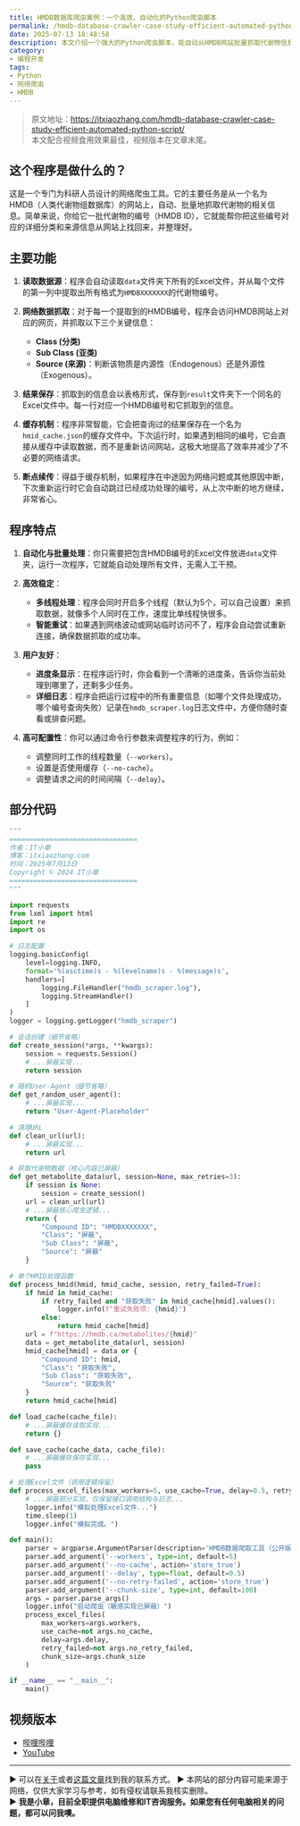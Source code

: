 ```yaml
---
title: HMDB数据库爬虫案例：一个高效、自动化的Python爬虫脚本
permalink: /hmdb-database-crawler-case-study-efficient-automated-python-script/
date: 2025-07-13 18:48:58
description: 本文介绍一个强大的Python爬虫脚本，能自动从HMDB网站批量抓取代谢物信息。它支持多线程、缓存和断点续传，极大提升科研数据获取效率。
category:
- 编程开发
tags:
- Python
- 网络爬虫
- HMDB
---
```


> 原文地址：<https://itxiaozhang.com/hmdb-database-crawler-case-study-efficient-automated-python-script/>  
> 本文配合视频食用效果最佳，视频版本在文章末尾。

## 这个程序是做什么的？

这是一个专门为科研人员设计的网络爬虫工具。它的主要任务是从一个名为HMDB（人类代谢物组数据库）的网站上，自动、批量地抓取代谢物的相关信息。简单来说，你给它一批代谢物的编号（HMDB ID），它就能帮你把这些编号对应的详细分类和来源信息从网站上找回来，并整理好。

## 主要功能

1. **读取数据源**：程序会自动读取`data`文件夹下所有的Excel文件，并从每个文件的第一列中提取出所有格式为`HMDBXXXXXXX`的代谢物编号。

2. **网络数据抓取**：对于每一个提取到的HMDB编号，程序会访问HMDB网站上对应的网页，并抓取以下三个关键信息：
    * **Class (分类)**
    * **Sub Class (亚类)**
    * **Source (来源)**：判断该物质是内源性（Endogenous）还是外源性（Exogenous）。

3. **结果保存**：抓取到的信息会以表格形式，保存到`result`文件夹下一个同名的Excel文件中。每一行对应一个HMDB编号和它抓取到的信息。

4. **缓存机制**：程序非常智能，它会把查询过的结果保存在一个名为`hmid_cache.json`的缓存文件中。下次运行时，如果遇到相同的编号，它会直接从缓存中读取数据，而不是重新访问网站，这极大地提高了效率并减少了不必要的网络请求。

5. **断点续传**：得益于缓存机制，如果程序在中途因为网络问题或其他原因中断，下次重新运行时它会自动跳过已经成功处理的编号，从上次中断的地方继续，非常省心。

## 程序特点

1. **自动化与批量处理**：你只需要把包含HMDB编号的Excel文件放进`data`文件夹，运行一次程序，它就能自动处理所有文件，无需人工干预。

2. **高效稳定**：
    * **多线程处理**：程序会同时开启多个线程（默认为5个，可以自己设置）来抓取数据，就像多个人同时在工作，速度比单线程快很多。
    * **智能重试**：如果遇到网络波动或网站临时访问不了，程序会自动尝试重新连接，确保数据抓取的成功率。

3. **用户友好**：
    * **进度条显示**：在程序运行时，你会看到一个清晰的进度条，告诉你当前处理到哪里了，还剩多少任务。
    * **详细日志**：程序会把运行过程中的所有重要信息（如哪个文件处理成功，哪个编号查询失败）记录在`hmdb_scraper.log`日志文件中，方便你随时查看或排查问题。

4. **高可配置性**：你可以通过命令行参数来调整程序的行为，例如：
    * 调整同时工作的线程数量（`--workers`）。
    * 设置是否使用缓存（`--no-cache`）。
    * 调整请求之间的时间间隔（`--delay`）。

## 部分代码

```python
"""
================================
作者：IT小章
博客：itxiaozhang.com
时间：2025年7月13日
Copyright © 2024 IT小章
================================
"""

import requests
from lxml import html
import re
import os

# 日志配置
logging.basicConfig(
    level=logging.INFO,
    format='%(asctime)s - %(levelname)s - %(message)s',
    handlers=[
        logging.FileHandler("hmdb_scraper.log"),
        logging.StreamHandler()
    ]
)
logger = logging.getLogger("hmdb_scraper")

# 会话创建（细节省略）
def create_session(*args, **kwargs):
    session = requests.Session()
    # ...屏蔽实现...
    return session

# 随机User-Agent（细节省略）
def get_random_user_agent():
    # ...屏蔽实现...
    return "User-Agent-Placeholder"

# 清理URL
def clean_url(url):
    # ...屏蔽实现...
    return url

# 获取代谢物数据（核心内容已屏蔽）
def get_metabolite_data(url, session=None, max_retries=3):
    if session is None:
        session = create_session()
    url = clean_url(url)
    # ...屏蔽核心爬虫逻辑...
    return {
        "Compound ID": "HMDBXXXXXXX",
        "Class": "屏蔽",
        "Sub Class": "屏蔽",
        "Source": "屏蔽"
    }

# 单个HMID处理函数
def process_hmid(hmid, hmid_cache, session, retry_failed=True):
    if hmid in hmid_cache:
        if retry_failed and "获取失败" in hmid_cache[hmid].values():
            logger.info(f"重试失败项: {hmid}")
        else:
            return hmid_cache[hmid]
    url = f"https://hmdb.ca/metabolites/{hmid}"
    data = get_metabolite_data(url, session)
    hmid_cache[hmid] = data or {
        "Compound ID": hmid,
        "Class": "获取失败",
        "Sub Class": "获取失败",
        "Source": "获取失败"
    }
    return hmid_cache[hmid]

def load_cache(cache_file):
    # ...屏蔽缓存读取实现...
    return {}

def save_cache(cache_data, cache_file):
    # ...屏蔽缓存保存实现...
    pass

# 处理Excel文件（调用逻辑保留）
def process_excel_files(max_workers=5, use_cache=True, delay=0.5, retry_failed=True, chunk_size=100):
    # ...屏蔽部分实现，仅保留接口调用结构与日志...
    logger.info("模拟处理Excel文件...")
    time.sleep(1)
    logger.info("模拟完成。")

def main():
    parser = argparse.ArgumentParser(description='HMDB数据爬取工具（公开版本）')
    parser.add_argument('--workers', type=int, default=5)
    parser.add_argument('--no-cache', action='store_true')
    parser.add_argument('--delay', type=float, default=0.5)
    parser.add_argument('--no-retry-failed', action='store_true')
    parser.add_argument('--chunk-size', type=int, default=100)
    args = parser.parse_args()
    logger.info("启动爬虫（敏感实现已屏蔽）")
    process_excel_files(
        max_workers=args.workers,
        use_cache=not args.no_cache,
        delay=args.delay,
        retry_failed=not args.no_retry_failed,
        chunk_size=args.chunk_size
    )

if __name__ == "__main__":
    main()

```

## 视频版本

* [哔哩哔哩](https://space.bilibili.com/3546607630944387)
* [YouTube](https://www.youtube.com/@itxiaozhang)

---
▶ 可以在[关于](https://itxiaozhang.com/about/)或者[这篇文章](https://itxiaozhang.com/about-computer-repair-services-with-me/)找到我的联系方式。
▶ 本网站的部分内容可能来源于网络，仅供大家学习与参考，如有侵权请联系我核实删除。  
▶ **我是小章，目前全职提供电脑维修和IT咨询服务。如果您有任何电脑相关的问题，都可以问我噢。**  
